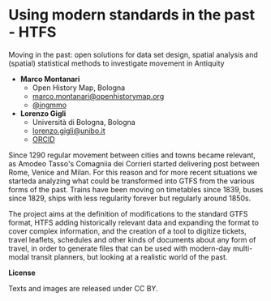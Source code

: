 # Using modern standards in the past - HTFS

Moving in the past: open solutions for data set design, spatial analysis and (spatial) statistical methods to investigate movement in Antiquity

- **Marco Montanari**
  - Open History Map, Bologna
  - [marco.montanari@openhistorymap.org](mailto:marco.montanari@openhistorymap.org)
  - [@ingmmo](https://twitter.com/ingmmo)
- **Lorenzo Gigli**
  - Università di Bologna, Bologna
  - [lorenzo.gigli@unibo.it](mailto:lorenzo.gigli@unibo.it)
  - [ORCID](https://orcid.org/0000-0001-9714-3777)



Since 1290 regular movement between cities and towns became relevant, as Amodeo Tasso's Comagniia dei Corrieri started delivering post between Rome, Venice and Milan. For this reason and for more recent situations we starteda analyzing what could be transformed into GTFS from the various forms of the past. Trains have been moving on timetables since 1839, buses since 1829, ships with less regularity forever but regularly around 1850s. 

The project aims at the definition of modifications to the standard GTFS format, HTFS adding historically relevant data and expanding the format to cover complex information, and the creation of a tool to digitize tickets, travel leaflets, schedules and other kinds of documents about any form of travel, in order to generate files that can be used with modern-day multi-modal transit planners, but looking at a realistic world of the past.


**License**

Texts and images are released under CC BY.
